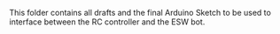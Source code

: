 This folder contains all drafts and the final Arduino Sketch to be used to interface between the RC controller and the ESW bot.
